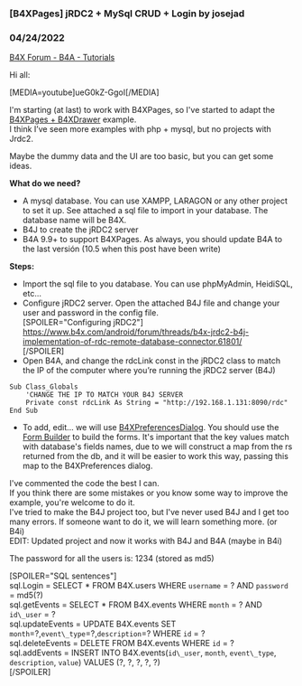 ### [B4XPages] jRDC2 + MySql CRUD + Login by josejad
### 04/24/2022
[B4X Forum - B4A - Tutorials](https://www.b4x.com/android/forum/threads/127239/)

Hi all:  
  
[MEDIA=youtube]ueG0kZ-GgoI[/MEDIA]  
  
I'm starting (at last) to work with B4XPages, so I've started to adapt the [B4XPages + B4XDrawer](https://www.b4x.com/android/forum/threads/b4x-b4xpages-b4xdrawer.120246/) example.  
I think I’ve seen more examples with php + mysql, but no projects with Jrdc2.  
  
Maybe the dummy data and the UI are too basic, but you can get some ideas.  
  
**What do we need?**  
- A mysql database. You can use XAMPP, LARAGON or any other project to set it up. See attached a sql file to import in your database. The database name will be B4X.  
- B4J to create the jRDC2 server  
- B4A 9.9+ to support B4XPages. As always, you should update B4A to the last versión (10.5 when this post have been write)  
  
**Steps:**  
- Import the sql file to you database. You can use phpMyAdmin, HeidiSQL, etc…  
- Configure jRDC2 server. Open the attached B4J file and change your user and password in the config file.  
[SPOILER="Configuring jRDC2"]  
<https://www.b4x.com/android/forum/threads/b4x-jrdc2-b4j-implementation-of-rdc-remote-database-connector.61801/>  
[/SPOILER]  
- Open B4A, and change the rdcLink const in the jRDC2 class to match the IP of the computer where you’re running the jRDC2 server (B4J)  

```B4X
Sub Class_Globals  
    'CHANGE THE IP TO MATCH YOUR B4J SERVER  
    Private const rdcLink As String = "http://192.168.1.131:8090/rdc"  
End Sub
```

  
- To add, edit… we will use [B4XPreferencesDialog](https://www.b4x.com/android/forum/threads/b4x-b4xpreferencesdialog-cross-platform-forms.103842/). You should use the [Form Builder](https://www.b4x.com/android/forum/threads/b4x-forms-builder-designer-for-b4xpreferencesdialog.104670/) to build the forms. It's important that the key values match with database's fields names, due to we will construct a map from the rs returned from the db, and it will be easier to work this way, passing this map to the B4XPreferences dialog.  
  
I've commented the code the best I can.  
If you think there are some mistakes or you know some way to improve the example, you're welcome to do it.  
I've tried to make the B4J project too, but I've never used B4J and I get too many errors. If someone want to do it, we will learn something more. (or B4i)  
EDIT: Updated project and now it works with B4J and B4A (maybe in B4i)  
  
The password for all the users is: 1234 (stored as md5)  
  
[SPOILER="SQL sentences"]  
sql.Login = SELECT \* FROM B4X.users WHERE `username` = ? AND `password` = md5(?)  
sql.getEvents = SELECT \* FROM B4X.events WHERE `month` = ? AND `id\_user` = ?  
sql.updateEvents = UPDATE B4X.events SET `month`=?,`event\_type`=?,`description`=? WHERE `id` = ?  
sql.deleteEvents = DELETE FROM B4X.events WHERE `id` = ?  
sql.addEvents = INSERT INTO B4X.events(`id\_user`, `month`, `event\_type`, `description`, `value`) VALUES (?, ?, ?, ?, ?)  
[/SPOILER]